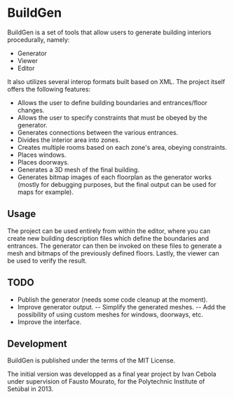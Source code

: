 # BuildGen

BuildGen is a set of tools that allow users to generate building interiors procedurally, namely:
- Generator
- Viewer
- Editor

It also utilizes several interop formats built based on XML.
The project itself offers the following features:
- Allows the user to define building boundaries and entrances/floor changes.
- Allows the user to specify constraints that must be obeyed by the generator.
- Generates connections between the various entrances.
- Divides the interior area into zones.
- Creates multiple rooms based on each zone's area, obeying constraints.
- Places windows.
- Places doorways.
- Generates a 3D mesh of the final building.
- Generates bitmap images of each floorplan as the generator works (mostly for debugging purposes, but the final output can be used for maps for example).

## Usage

The project can be used entirely from within the editor, where you can create new building description files which define the boundaries and entrances. The generator can then be invoked on these files to generate a mesh and bitmaps of the previously defined floors. Lastly, the viewer can be used to verify the result.

## TODO
- Publish the generator (needs some code cleanup at the moment).
- Improve generator output.
-- Simplify the generated meshes.
-- Add the possibility of using custom meshes for windows, doorways, etc.
- Improve the interface.

## Development

BuildGen is published under the terms of the MIT License.

The initial version was developped as a final year project by Ivan Cebola under supervision of Fausto Mourato, for the Polytechnic Institute of Setúbal in 2013.
